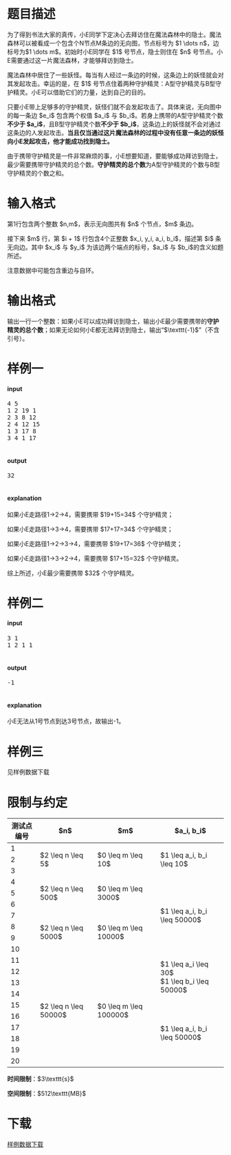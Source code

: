 # 题目描述

<p>为了得到书法大家的真传，小E同学下定决心去拜访住在魔法森林中的隐士。魔法森林可以被看成一个包含个N节点M条边的无向图，节点标号为 $1 \dots n$，边标号为$1 \dots m$。初始时小E同学在 $1$ 号节点，隐士则住在 $n$ 号节点。小E需要通过这一片魔法森林，才能够拜访到隐士。</p>
<p>魔法森林中居住了一些妖怪。每当有人经过一条边的时候，这条边上的妖怪就会对其发起攻击。幸运的是，在 $1$ 号节点住着两种守护精灵：A型守护精灵与B型守护精灵。小E可以借助它们的力量，达到自己的目的。</p>
<p>只要小E带上足够多的守护精灵，妖怪们就不会发起攻击了。具体来说，无向图中的每一条边 $e_i$ 包含两个权值 $a_i$ 与 $b_i$。若身上携带的A型守护精灵个数<strong>不少于 $a_i$</strong>，且B型守护精灵个数<strong>不少于 $b_i$</strong>，这条边上的妖怪就不会对通过这条边的人发起攻击。<strong>当且仅当通过这片魔法森林的过程中没有任意一条边的妖怪向小E发起攻击，他才能成功找到隐士。</strong></p>
<p>由于携带守护精灵是一件非常麻烦的事，小E想要知道，要能够成功拜访到隐士，最少需要携带守护精灵的总个数。<strong>守护精灵的总个数</strong>为A型守护精灵的个数与B型守护精灵的个数之和。</p>

# 输入格式


<p>第1行包含两个整数 $n,m$，表示无向图共有 $n$ 个节点，$m$ 条边。</p>
<p>接下来 $m$ 行，第 $i + 1$ 行包含4个正整数 $x_i, y_i, a_i, b_i$，描述第 $i$ 条无向边。其中 $x_i$ 与 $y_i$ 为该边两个端点的标号，$a_i$ 与 $b_i$的含义如题所述。</p>
<p>注意数据中可能包含重边与自环。</p>

# 输出格式


<p>输出一行一个整数：如果小E可以成功拜访到隐士，输出小E最少需要携带的<strong>守护精灵的总个数</strong>；如果无论如何小E都无法拜访到隐士，输出“$\texttt{-1}$”（不含引号）。</p>

# 样例一


<h4>input</h4>
<pre>4 5
1 2 19 1
2 3 8 12
2 4 12 15
1 3 17 8
3 4 1 17

</pre>

<h4>output</h4>
<pre>32

</pre>

<h4>explanation</h4>
<p>如果小E走路径1→2→4，需要携带 $19+15=34$ 个守护精灵；</p>
<p>如果小E走路径1→3→4，需要携带 $17+17=34$ 个守护精灵；</p>
<p>如果小E走路径1→2→3→4，需要携带 $19+17=36$ 个守护精灵；</p>
<p>如果小E走路径1→3→2→4，需要携带 $17+15=32$ 个守护精灵。</p>
<p>综上所述，小E最少需要携带 $32$ 个守护精灵。</p>

# 样例二


<h4>input</h4>
<pre>3 1
1 2 1 1

</pre>

<h4>output</h4>
<pre>-1

</pre>

<h4>explanation</h4>
<p>小E无法从1号节点到达3号节点，故输出-1。</p>

# 样例三


<p>见样例数据下载</p>

# 限制与约定


<div class="table-responsive">
<table class="table table-bordered table-text-center table-vertical-middle"><thead><tr><th>测试点编号</th>
<th>$n$</th>
<th>$m$</th>
<th>$a_i, b_i$</th>
</tr></thead><tbody><tr><td>1</td><td rowspan="3">$2 \leq n \leq 5$</td><td rowspan="3">$0 \leq m \leq 10$</td><td rowspan="3">$1 \leq a_i, b_i \leq 10$</td>
</tr><tr><td>2</td>
</tr><tr><td>3</td>
</tr><tr><td>4</td><td rowspan="3">$2 \leq n \leq 500$</td><td rowspan="3">$0 \leq m \leq 3000$</td><td rowspan="7">$1 \leq a_i, b_i \leq 50000$</td>
</tr><tr><td>5</td>
</tr><tr><td>6</td>
</tr><tr><td>7</td><td rowspan="4">$2 \leq n \leq 5000$</td><td rowspan="4">$0 \leq m \leq 10000$</td>
</tr><tr><td>8</td>
</tr><tr><td>9</td>
</tr><tr><td>10</td>
</tr><tr><td>11</td><td rowspan="10">$2 \leq n \leq 50000$</td><td rowspan="10">$0 \leq m \leq 100000$</td><td rowspan="4">$1 \leq a_i \leq 30$<br/>$1 \leq b_i \leq 50000$</td>
</tr><tr><td>12</td>
</tr><tr><td>13</td>
</tr><tr><td>14</td>
</tr><tr><td>15</td><td rowspan="6">$1 \leq a_i, b_i \leq 50000$</td>
</tr><tr><td>16</td>
</tr><tr><td>17</td>
</tr><tr><td>18</td>
</tr><tr><td>19</td>
</tr><tr><td>20</td>
</tr></tbody></table></div>

<p><strong>时间限制</strong>：$3\texttt{s}$</p>
<p><strong>空间限制</strong>：$512\texttt{MB}$</p>

# 下载


<p><a href="/download.php?type=problem&amp;id=3">样例数据下载</a></p>
